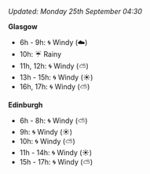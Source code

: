 *Updated: Monday 25th September 04:30*

**Glasgow**

* 6h - 9h: :cyclone: Windy (:cloud:)
* 10h: :umbrella: Rainy
* 11h, 12h: :cyclone: Windy (:partly_sunny:)
* 13h - 15h: :cyclone: Windy (:sunny:)
* 16h, 17h: :cyclone: Windy (:partly_sunny:)

**Edinburgh**

* 6h - 8h: :cyclone: Windy (:partly_sunny:)
* 9h: :cyclone: Windy (:sunny:)
* 10h: :cyclone: Windy (:partly_sunny:)
* 11h - 14h: :cyclone: Windy (:sunny:)
* 15h - 17h: :cyclone: Windy (:partly_sunny:)
